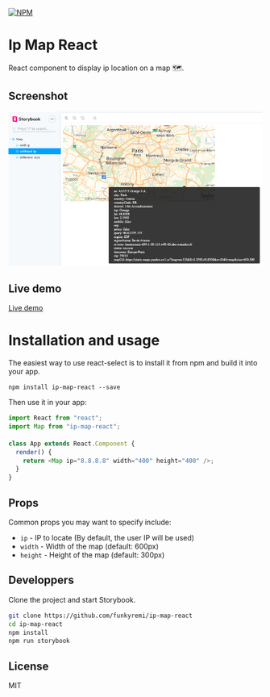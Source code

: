 [![NPM](https://img.shields.io/npm/v/ip-map-react.svg)](https://www.npmjs.com/package/ip-map-react)

# Ip Map React

React component to display ip location on a map 🗺.

## Screenshot

![Demo](./demo.png)

## Live demo

[Live demo](https://funkyremi.github.io/ip-map-react)

# Installation and usage

The easiest way to use react-select is to install it from npm and build it into your app.

```
npm install ip-map-react --save
```

Then use it in your app:

```js
import React from "react";
import Map from "ip-map-react";

class App extends React.Component {
  render() {
    return <Map ip="8.8.8.8" width="400" height="400" />;
  }
}
```

## Props

Common props you may want to specify include:

- `ip` - IP to locate (By default, the user IP will be used)
- `width` - Width of the map (default: 600px)
- `height` - Height of the map (default: 300px)

## Developpers

Clone the project and start Storybook.

```sh
git clone https://github.com/funkyremi/ip-map-react
cd ip-map-react
npm install
npm run storybook
```

## License

MIT
